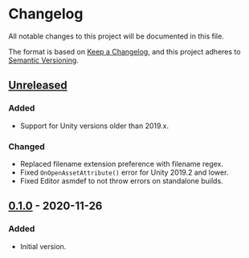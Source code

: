 # Changelog
All notable changes to this project will be documented in this file.

The format is based on [Keep a Changelog](https://keepachangelog.com/en/1.0.0/),
and this project adheres to [Semantic Versioning](https://semver.org/spec/v2.0.0.html).

## [Unreleased]
### Added
- Support for Unity versions older than 2019.x.

### Changed
- Replaced filename extension preference with filename regex.
- Fixed `OnOpenAssetAttribute()` error for Unity 2019.2 and lower.
- Fixed Editor asmdef to not throw errors on standalone builds.

## [0.1.0] - 2020-11-26
### Added
- Initial version.

[Unreleased]: https://github.com/elizagamedev/unity-emacs/compare/v0.1.0...HEAD
[0.1.0]: https://github.com/elizagamedev/unity-emacs/releases/tag/v0.1.0
